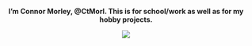 <!---
h1eroGlyph/h1eroGlyph is a ✨ special ✨ repository because its `README.md` (this file) appears on your GitHub profile.
You can click the Preview link to take a look at your changes.
--->

<p align = "center"><b>
  I’m Connor Morley, @CtMorl. This is for school/work as well as for my hobby projects.
  </b></p>
<p align = "center">
  <a href="https://skillicons.dev">
    <img src="https://skillicons.dev/icons?i=html,css,js,java,python,bash,discord,bots,linux,vim,latex" />
  </a>
</p>
